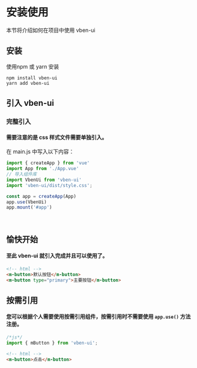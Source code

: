 # 安装使用
本节将介绍如何在项目中使用 vben-ui

## 安装
使用npm 或 yarn 安装

```
npm install vben-ui
yarn add vben-ui
```

## 引入 vben-ui
### 完整引入
#### 需要注意的是 css 样式文件需要单独引入。
在 main.js 中写入以下内容：
```javascript
import { createApp } from 'vue'
import App from './App.vue'
// 导入组件库
import VbenUi from 'vben-ui'
import 'vben-ui/dist/style.css';

const app = createApp(App)
app.use(VbenUi)
app.mount('#app')
```
<br/>

## 愉快开始

#### 至此 vben-ui 就引入完成并且可以使用了。

```html
<!-- html -->
<m-button>默认按钮</m-button>
<m-button type="primary">主要按钮</m-button>
```


## 按需引用

#### 您可以根据个人需要使用按需引用组件，按需引用时不需要使用 `app.use()` 方法注册。
```javascript
/*js*/
import { mButton } from 'vben-ui';
```

```html
<!-- html -->
<m-button>点击</m-button>
```

<br/>